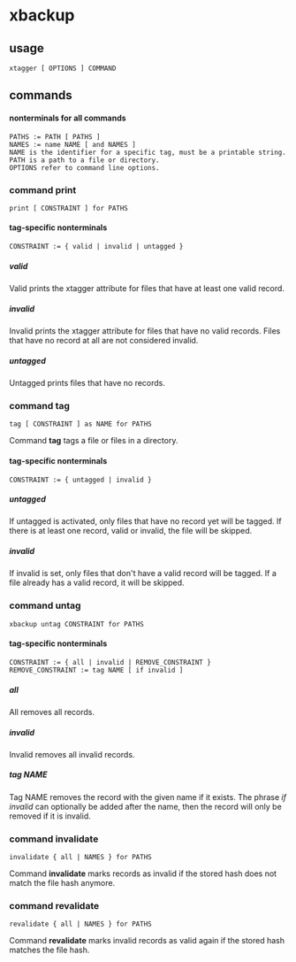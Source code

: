 # xbackup
## usage
    xtagger [ OPTIONS ] COMMAND
## commands
#### nonterminals for all commands
    PATHS := PATH [ PATHS ]
    NAMES := name NAME [ and NAMES ]
    NAME is the identifier for a specific tag, must be a printable string.
    PATH is a path to a file or directory.
    OPTIONS refer to command line options.
### command print
    print [ CONSTRAINT ] for PATHS
#### tag-specific nonterminals
    CONSTRAINT := { valid | invalid | untagged }
##### valid
Valid prints the xtagger attribute for files that have at least one valid record.
##### invalid
Invalid prints the xtagger attribute for files that have no valid records. Files that have no record at all are not considered invalid.
##### untagged
Untagged prints files that have no records.
### command tag
    tag [ CONSTRAINT ] as NAME for PATHS
Command **tag** tags a file or files in a directory.
#### tag-specific nonterminals
    CONSTRAINT := { untagged | invalid }
##### untagged 
If untagged is activated, only files that have no record yet will be tagged. If there is at least one record, valid or invalid, the file will be skipped.
##### invalid
If invalid is set, only files that don't have a valid record will be tagged. If a file already has a valid record, it will be skipped.
### command untag
    xbackup untag CONSTRAINT for PATHS
#### tag-specific nonterminals
    CONSTRAINT := { all | invalid | REMOVE_CONSTRAINT }
    REMOVE_CONSTRAINT := tag NAME [ if invalid ]
##### all
All removes all records.
##### invalid
Invalid removes all invalid records.
##### tag NAME
Tag NAME removes the record with the given name if it exists. The phrase *if invalid* can optionally be added after the name, then the record will only be removed if it is invalid.
### command invalidate
    invalidate { all | NAMES } for PATHS
Command **invalidate** marks records as invalid if the stored hash does not match the file hash anymore.
### command revalidate
    revalidate { all | NAMES } for PATHS
Command **revalidate** marks invalid records as valid again if the stored hash matches the file hash.
